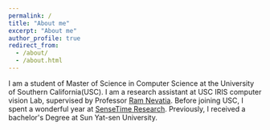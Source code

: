 ```yaml
---
permalink: /
title: "About me"
excerpt: "About me"
author_profile: true
redirect_from: 
  - /about/
  - /about.html
---
```


I am a student of Master of Science in Computer Science at the University of Southern California(USC). I am a research assistant at USC IRIS computer vision Lab, supervised by Professor [Ram Nevatia](https://sites.usc.edu/iris-cvlab/professor-ram-nevatia/). Before joining USC, I spent a wonderful year at [SenseTime Research](https://www.sensetime.com/en). Previously, I received a bachelor's Degree at Sun Yat-sen University.